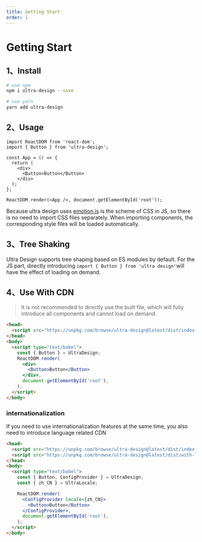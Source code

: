```yaml
---
title: Getting Start
order: 1
---
```


# Getting Start

## 1、Install

```bash
# use npm
npm i ultra-design --save
```

```bash
# use yarn
yarn add ultra-design
```

## 2、Usage

```tsx | pure
import ReactDOM from 'react-dom';
import { Button } from 'ultra-design';

const App = () => {
  return (
    <div>
      <Button>Button</Button>
    </div>
  );
};

ReactDOM.render(<App />, document.getElementById('root'));
```

Because ultra design uses [emotion.js](https://emotion.sh/docs/@emotion/react) is the scheme of CSS in JS, so there is no need to import CSS files separately. When importing components, the corresponding style files will be loaded automatically.

## 3、Tree Shaking

Ultra Design supports tree shaping based on ES modules by default. For the JS part, directly introducing `import { Button } from 'ultra design'`will have the effect of loading on demand.

## 4、Use With CDN

> It is not recommended to directly use the built file, which will fully introduce all components and cannot load on demand.

```html
<head>
  <script src="https://unpkg.com/browse/ultra-design@latest/dist/index.js"></script>
</head>
<body>
  <script type="text/babel">
    const { Button } = UltraDesign;
    ReactDOM.render(
      <div>
        <Button>Button</Button>
      </div>,
      document.getElementById('root'),
    );
  </script>
</body>
```

### internationalization

If you need to use internationalization features at the same time, you also need to introduce language related CDN

```html
<head>
  <script src="https://unpkg.com/browse/ultra-design@latest/dist/index.js"></script>
  <script src="https://unpkg.com/browse/ultra-design@latest/dist/with-locale.js"></script>
</head>
<body>
  <script type="text/babel">
    const { Button, ConfigProvider } = UltraDesign;
    const { zh_CN } = UltraLocale;

    ReactDOM.render(
      <ConfigProvider locale={zh_CN}>
        <Button>Button</Button>
      </ConfigProvider>,
      document.getElementById('root'),
    );
  </script>
</body>
```

